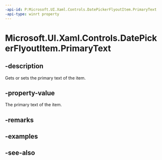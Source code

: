 ```yaml
---
-api-id: P:Microsoft.UI.Xaml.Controls.DatePickerFlyoutItem.PrimaryText
-api-type: winrt property
---
```


<!-- Property syntax
public string PrimaryText { get;  set; }
-->

# Microsoft.UI.Xaml.Controls.DatePickerFlyoutItem.PrimaryText

## -description
Gets or sets the primary text of the item.

## -property-value
The primary text of the item.

## -remarks

## -examples

## -see-also
